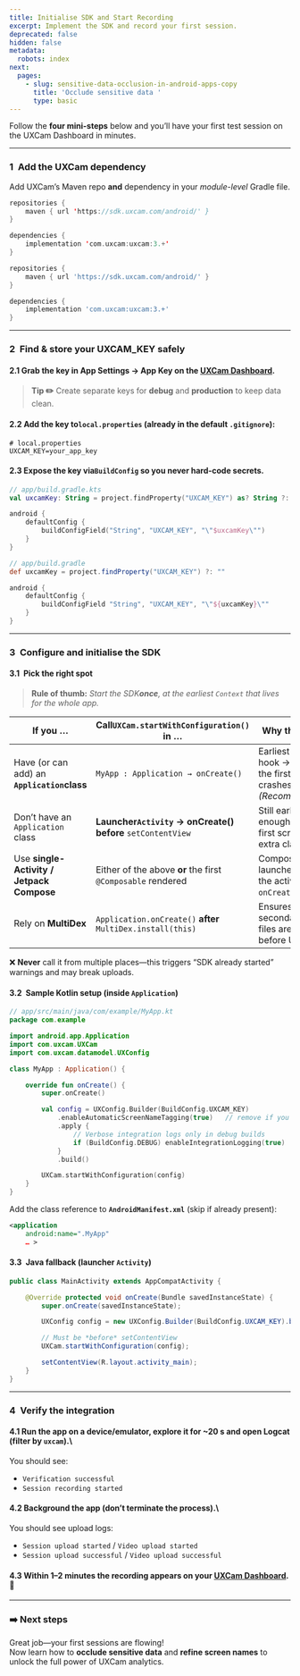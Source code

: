 ```yaml
---
title: Initialise SDK and Start Recording
excerpt: Implement the SDK and record your first session.
deprecated: false
hidden: false
metadata:
  robots: index
next:
  pages:
    - slug: sensitive-data-occlusion-in-android-apps-copy
      title: 'Occlude sensitive data '
      type: basic
---
```

Follow the **four mini-steps** below and you’ll have your first test session on the UXCam Dashboard in minutes.

***

### 1 Add the UXCam dependency

Add UXCam’s Maven repo **and** dependency in your *module-level* Gradle file.

```kotlin build.gradle.kts (Kotlin DSL)
repositories {
    maven { url 'https://sdk.uxcam.com/android/' }
}

dependencies {
    implementation 'com.uxcam:uxcam:3.+'
}
```
```groovy build.gradle (Groovy)
repositories {
    maven { url 'https://sdk.uxcam.com/android/' }
}

dependencies {
    implementation 'com.uxcam:uxcam:3.+'
}
```

***

### 2 Find & store your **UXCAM\_KEY** safely

#### 2.1 **Grab the key** in **App Settings → App Key** on the [UXCam Dashboard](https://app.uxcam.com).

> **Tip ✏️**  Create separate keys for **debug** and **production** to keep data clean.

#### 2.2 **Add the key to`local.properties`** (already in the default `.gitignore`):

```properties
# local.properties
UXCAM_KEY=your_app_key
```

#### 2.3 **Expose the key via`BuildConfig`** so you never hard-code secrets.

```kotlin Kotlin DSL
// app/build.gradle.kts
val uxcamKey: String = project.findProperty("UXCAM_KEY") as? String ?: ""

android {
    defaultConfig {
        buildConfigField("String", "UXCAM_KEY", "\"$uxcamKey\"")
    }
}
```
```groovy Groovy DSL
// app/build.gradle
def uxcamKey = project.findProperty("UXCAM_KEY") ?: ""

android {
    defaultConfig {
        buildConfigField "String", "UXCAM_KEY", "\"${uxcamKey}\""
    }
}
```

***

### 3 Configure **and** initialise the SDK

#### 3.1 Pick the right spot

> **Rule of thumb:** *Start the SDK**once**, at the earliest `Context` that lives for the whole app.*

| **If you …**                                | **Call`UXCam.startWithConfiguration()` in …**                   | **Why this spot?**                                                              |
| ------------------------------------------- | --------------------------------------------------------------- | ------------------------------------------------------------------------------- |
| Have (or can add) an **`Application`class** | `MyApp : Application → onCreate()`                              | Earliest lifecycle hook → captures the first screen & crashes. *(Recommended.)* |
| Don’t have an `Application` class           | **Launcher`Activity` → onCreate()** **before** `setContentView` | Still early enough for the first screen; zero extra classes.                    |
| Use **single-Activity / Jetpack Compose**   | Either of the above **or** the first `@Composable` rendered     | Compose is launched from the activity’s `onCreate()`.                           |
| Rely on **MultiDex**                        | `Application.onCreate()` **after** `MultiDex.install(this)`     | Ensures secondary DEX files are loaded before UXCam.                            |

❌ **Never** call it from multiple places—this triggers “SDK already started” warnings and may break uploads.

#### 3.2 Sample Kotlin setup (inside `Application`)

```kotlin
// app/src/main/java/com/example/MyApp.kt
package com.example

import android.app.Application
import com.uxcam.UXCam
import com.uxcam.datamodel.UXConfig

class MyApp : Application() {

    override fun onCreate() {
        super.onCreate()

        val config = UXConfig.Builder(BuildConfig.UXCAM_KEY)
            .enableAutomaticScreenNameTagging(true)   // remove if you tag screens manually
            .apply {
                // Verbose integration logs only in debug builds
                if (BuildConfig.DEBUG) enableIntegrationLogging(true)
            }
            .build()

        UXCam.startWithConfiguration(config)
    }
}
```

Add the class reference to **`AndroidManifest.xml`** (skip if already present):

```xml
<application
    android:name=".MyApp"
    … >
```

#### 3.3 Java fallback (launcher `Activity`)

```java
public class MainActivity extends AppCompatActivity {

    @Override protected void onCreate(Bundle savedInstanceState) {
        super.onCreate(savedInstanceState);

        UXConfig config = new UXConfig.Builder(BuildConfig.UXCAM_KEY).build();

        // Must be *before* setContentView
        UXCam.startWithConfiguration(config);

        setContentView(R.layout.activity_main);
    }
}
```

***

### 4 Verify the integration

#### 4.1 **Run the app** on a device/emulator, explore it for \~20 s and open **Logcat** (filter by `uxcam`).\\

You should see:

* `Verification successful`
* `Session recording started`

#### 4.2 **Background the app** (don’t terminate the process).\\

You should see upload logs:

* `Session upload started` / `Video upload started`
* `Session upload successful` / `Video upload successful`

#### 4.3 Within **1–2 minutes** the recording appears on your [UXCam Dashboard](https://app.uxcam.com). 🎉

***

### ➡️ Next steps

Great job—your first sessions are flowing!\
Now learn how to **occlude sensitive data** and **refine screen names** to unlock the full power of UXCam analytics.